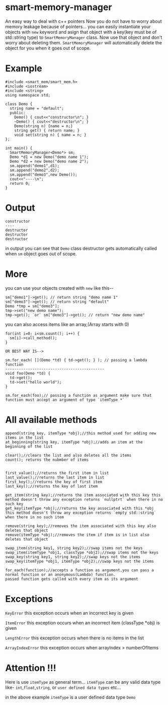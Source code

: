 # smart-memory-manager
An easy way to deal with c++ pointers
Now you do not have to worry about memory leakage because of pointers...
you can easily instantiate your objects with `new` keyword and asign that object with a key(key must be of std::string type) to `SmartMemoryManager` class. Now use that object and don't worry about deleting them. `SmartMemoryManager` will automatically delete the object for you when it goes out of scope.
# Example
```
#include <smart_mem/smart_mem.h>
#include <iostream>
#include <string>
using namespace std;

class Demo {
  string name = "default";
  public:
    Demo() { cout<<"constructor\n"; }
    ~Demo() { cout<<"destructor\n"; }
    Demo(string n) {name = n;}
    string get() { return name; }
    void set(string n) { name = n; }
};

int main() {
  SmartMemoryManager<Demo*> sm;
  Demo *d1 = new Demo("demo name 1");
  Demo *d2 = new Demo("demo name 2");
  sm.append("demo1",d1);
  sm.append("demo2",d2);
  sm.append("demo3",new Demo());
  cout<<"----\n";
  return 0;
}
```
# Output
```
constructor
----
destructor
destructor
destructor
```
in output you can see that `Demo` class destructor gets automatically called when `sm` object goes out of scope.

# More
you can use your objects created with `new` like this--
```
sm["demo1"]->get(); // return string "demo name 1"
sm["demo3"]->get(); // return string "default"
Demo *tmp = sm["demo3"];
tmp->set("new demo name");
tmp->get(); `or` sm["demo3"]->get(); // return "new demo name"
```
you can also access items like an array,(Array starts with 0)
```
for(int i=0; i<sm.count(); i++) {
  sm[i]->call_method();
}

OR BEST WAY IS-->

sm.for_each( [](Demo *td) { td->get(); } ); // passing a lambda function
--------------------------------------------
void foo(Demo *td) {
  td->get();
  td->set("hello world");
}

sm.for_each(foo);// passing a function as argument make sure that function must accept an argument of type `itemType *`
```
# All available methods
```
append(string key, itemType *obj);//this method used for adding new items in the list
at_beginning(string key, itemType *obj);//adds an item at the beginning of the list

clear();//clears the list and also deletes all the items
count(); returns the nubmber of items


first_value();//returns the first item in list
last_value();//returns the last item in list
first_key();//returns the key of first item
last_key();//returns the key of last item

get_item(string key);//returns the item associated with this key this method doesn't throw any exception returns `nullptrt` when there in no such key
get_key(itemType *obj);//returns the key associated with this *obj this method doesn't throw any exception returns `empty std::string` when there in no such item

remove(string key);//removes the item associated with this key also deletes that object
remove(itemType *obj);//removes the item if item is in list also deletes that object

swap_item(string key1, string key2);//swap items not the keys
swap_item(itemType *obj1, classType *obj2);//swap items not the keys
swap_key(string key1, string key2);//swap keys not the items
swap_key(itemType *obj1, itemType *obj2);//swap keys not the items

for_each(function);//accepts a function as argument,you can pass a normal function or an anonymous(Lambda) function.
passed function gets called with every item as its argument
```
# Exceptions
`KeyError` this exception occurs when an incorrect key is given

`ItemError` this exception occurs when an incorrect item (classType *obj) is given

`LengthError` this exception occurs when there is no items in the list

`ArrayIndexError` this exception occurs when arrayIndex > numberOfItems

# Attention !!!
Here is use `itemType` as general term...
`itemType` can be any valid data type like- `int`,`float`,`string`, or `user defined data types` etc...

in the above example `itemType` is a user defined data type `Demo`
